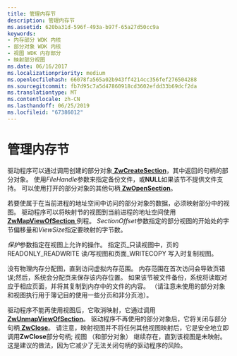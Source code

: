 ```yaml
---
title: 管理内存节
description: 管理内存节
ms.assetid: 620ba31d-596f-493a-b97f-65a27d50cc9a
keywords:
- 内存部分 WDK 内核
- 部分对象 WDK 内核
- 视图 WDK 内存部分
- 映射部分视图
ms.date: 06/16/2017
ms.localizationpriority: medium
ms.openlocfilehash: 66078fa565a02b943ff4214cc356fef276504288
ms.sourcegitcommit: fb7d95c7a5d47860918cd3602efdd33b69dcf2da
ms.translationtype: MT
ms.contentlocale: zh-CN
ms.lasthandoff: 06/25/2019
ms.locfileid: "67386012"
---
```

# <a name="managing-memory-sections"></a>管理内存节





驱动程序可以通过调用创建的部分对象[ **ZwCreateSection**](https://docs.microsoft.com/windows-hardware/drivers/ddi/content/wdm/nf-wdm-zwcreatesection)，其中返回的句柄的部分对象。 使用*FileHandle*参数来指定备份文件，或**NULL**如果该节不提供文件支持。 可以使用打开的部分对象的其他句柄[ **ZwOpenSection**](https://docs.microsoft.com/windows-hardware/drivers/ddi/content/wdm/nf-wdm-zwopensection)。

若要使属于在当前进程的地址空间中访问的部分对象的数据，必须映射部分中的视图。 驱动程序可以将映射节的视图到当前进程的地址空间使用[ **ZwMapViewOfSection** ](https://docs.microsoft.com/windows-hardware/drivers/ddi/content/wdm/nf-wdm-zwmapviewofsection)例程。 *SectionOffset*参数指定的部分视图的开始处的字节偏移量和*ViewSize*指定要映射的字节数。

*保护*参数指定在视图上允许的操作。 指定页\_只读视图中，页的 READONLY\_READWRITE 读/写视图和页面\_WRITECOPY 写入时复制视图。

没有物理内存分配图，直到访问虚拟内存范围。 内存范围在首次访问会导致页错误;然后，系统会分配页来保存该内存位置。 如果该节被文件备份，系统将读取对应于相应页面，并将其复制到内存中的文件的内容。 （请注意未使用的部分对象和视图执行用于簿记目的使用一些分页和非分页池）。

驱动程序不能再使用视图后，它取消映射，它通过调用[ **ZwUnmapViewOfSection**](https://docs.microsoft.com/windows-hardware/drivers/ddi/content/wdm/nf-wdm-zwunmapviewofsection)。 驱动程序不再使用的部分对象后，它将关闭与部分句柄[ **ZwClose**](https://docs.microsoft.com/windows-hardware/drivers/ddi/content/ntifs/nf-ntifs-ntclose)。 请注意，映射视图并不将任何其他视图映射后，它是安全地立即调用**ZwClose**部分句柄; 视图 （和部分对象） 继续存在，直到该视图是未映射。 这是建议的做法，因为它减少了无法关闭句柄的驱动程序的风险。

 

 




